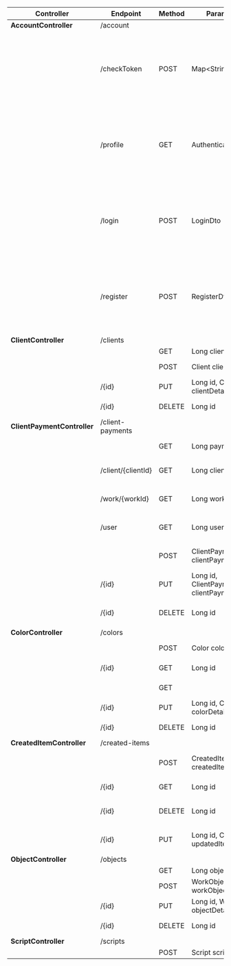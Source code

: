 | Controller                  | Endpoint           | Method | Parameters                                  | Return                           | Description                   |
| --------------------------- | ------------------ | ------ | ------------------------------------------- | -------------------------------- | ----------------------------- |
| **AccountController**       | /account           |        |                                             |                                  |                               |
|                             | /checkToken        | POST   | Map<String, String>                         | ResponseEntity<Object>           | Check token validity          |
|                             | /profile           | GET    | Authentication                              | ResponseEntity<Object>           | Get user profile              |
|                             | /login             | POST   | LoginDto                                    | ResponseEntity<Object>           | User login                    |
|                             | /register          | POST   | RegisterDto                                 | ResponseEntity<Object>           | User registration             |
| **ClientController**        | /clients           |        |                                             |                                  |                               |
|                             |                    | GET    | Long clientId                               | ResponseEntity<?>                | Get clients                   |
|                             |                    | POST   | Client client                               | ResponseEntity<?>                | Create a client               |
|                             | /{id}              | PUT    | Long id, Client clientDetails               | ResponseEntity<Client>           | Update a client               |
|                             | /{id}              | DELETE | Long id                                     | ResponseEntity<Void>             | Delete a client               |
| **ClientPaymentController** | /client-payments   |        |                                             |                                  |                               |
|                             |                    | GET    | Long paymentId                              | ResponseEntity<?>                | Get client payments           |
|                             | /client/{clientId} | GET    | Long clientId                               | ResponseEntity<?>                | Get client payments by client |
|                             | /work/{workId}     | GET    | Long workId                                 | ResponseEntity<?>                | Get client payments by work   |
|                             | /user              | GET    | Long userId                                 | ResponseEntity<?>                | Get client payments by user   |
|                             |                    | POST   | ClientPayment clientPayment                 | ResponseEntity<ClientPayment>    | Create a client payment       |
|                             | /{id}              | PUT    | Long id, ClientPayment clientPaymentDetails | ResponseEntity<ClientPayment>    | Update a client payment       |
|                             | /{id}              | DELETE | Long id                                     | ResponseEntity<Void>             | Delete a client payment       |
| **ColorController**         | /colors            |        |                                             |                                  |                               |
|                             |                    | POST   | Color color                                 | ResponseEntity<Color>            | Create a color                |
|                             | /{id}              | GET    | Long id                                     | ResponseEntity<Color>            | Get color by ID               |
|                             |                    | GET    |                                             | ResponseEntity<List<Color>>      | Get all colors                |
|                             | /{id}              | PUT    | Long id, Color colorDetails                 | ResponseEntity<Color>            | Update a color                |
|                             | /{id}              | DELETE | Long id                                     | ResponseEntity<Void>             | Delete a color                |
| **CreatedItemController**   | /created-items     |        |                                             |                                  |                               |
|                             |                    | POST   | CreatedItem createdItem                     | ResponseEntity<?>                | Create a created item         |
|                             | /{id}              | GET    | Long id                                     | ResponseEntity<?>                | Get created item by ID        |
|                             | /{id}              | DELETE | Long id                                     | ResponseEntity<?>                | Delete created item           |
|                             | /{id}              | PUT    | Long id, CreatedItem updatedItem            | ResponseEntity<?>                | Update created item           |
| **ObjectController**        | /objects           |        |                                             |                                  |                               |
|                             |                    | GET    | Long objectId                               | ResponseEntity<?>                | Get objects                   |
|                             |                    | POST   | WorkObject workObject                       | ResponseEntity<?>                | Create an object              |
|                             | /{id}              | PUT    | Long id, WorkObject objectDetails           | ResponseEntity<WorkObject>       | Update an object              |
|                             | /{id}              | DELETE | Long id                                     | ResponseEntity<Void>             | Delete an object              |
| **ScriptController**        | /scripts           |        |                                             |                                  |                               |
|                             |                    | POST   | Script script                               | ResponseEntity<Script>           | Create a script               |
|                             | /{id}              | GET    | Long id                                     | Script                           | Get script by ID              |
|                             |                    | GET    |                                             | List<Script>                     | Get all scripts               |
|                             | /{id}              | PUT    | Long id, Script scriptDetails               | ResponseEntity<Script>           | Update a script               |
|                             | /{id}              | DELETE | Long id                                     | ResponseEntity<Void>             | Delete a script               |
| **ScriptItemController**    | /script-item       |        |                                             |                                  |                               |
|                             | /script/{scriptId} | GET    | Long scriptId                               | ResponseEntity<List<ScriptItem>> | Get script items by script ID |
|                             | /{itemId}          | GET    | Long itemId                                 | ResponseEntity<ScriptItem>       | Get script item by ID         |
|                             |                    | POST   | ScriptItem scriptItem                       | ResponseEntity<ScriptItem>       | Create a script item          |
|                             | /{itemId}          | DELETE | Long itemId                                 | ResponseEntity<Void>             | Delete a script item          |
|                             | /{id}              | PUT    | Long id, ScriptItem scriptItemDetails       | ResponseEntity<ScriptItem>       | Update a script item          |
| **UserController**          | /users             |        |                                             |                                  |                               |
|                             | /{id}              | PUT    | Long id, User userDetails                   | ResponseEntity<User>             | Update a user                 |
|                             |                    | PUT    | User userDetails                            | ResponseEntity<User>             | Update self                   |
|                             | /{id}              | DELETE | Long id                                     | ResponseEntity<Void>             | Delete a user                 |
| **UserPaymentController**   | /user-payments     |        |                                             |                                  |                               |
|                             |                    | GET    | Long paymentId                              | ResponseEntity<?>                | Get user payments             |
|                             | /user/{userId}     | GET    | Long userId                                 | ResponseEntity<?>                | Get user payments by user     |
|                             |                    | POST   | UserPayment userPayment                     | ResponseEntity<UserPayment>      | Create a user payment         |
|                             | /{id}              | PUT    | Long id, UserPayment userPaymentDetails     | ResponseEntity<UserPayment>      | Update a user payment         |
|                             | /{id}              | DELETE | Long id                                     | ResponseEntity<Void>             | Delete a user payment         |
| **WorkController**          | /works             |        |                                             |                                  |                               |
|                             |                    | GET    | Long workId                                 | ResponseEntity<?>                | Get works                     |
|                             | /{id}              | PUT    | Long id, Work workDetails                   | ResponseEntity<Work>             | Update a work                 |
|                             | /{id}              | DELETE | Long id                                     | ResponseEntity<Void>             | Delete a work                 |
|                             |                    | POST   | Create a work                               |
